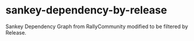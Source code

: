 # sankey-dependency-by-release
Sankey Dependency Graph from RallyCommunity modified to be filtered by Release.  
